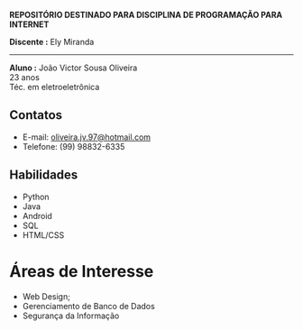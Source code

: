 
**REPOSITÓRIO DESTINADO PARA DISCIPLINA DE PROGRAMAÇÃO PARA INTERNET**

**Discente :** Ely Miranda

-----

**Aluno :** 
João Victor Sousa Oliveira  
23 anos  
Téc. em eletroeletrônica

## Contatos

* E-mail: oliveira.jv.97@hotmail.com
* Telefone: (99) 98832-6335

## Habilidades

* Python
* Java
* Android
* SQL
* HTML/CSS

 # Áreas de Interesse
 
 * Web Design;
 * Gerenciamento de Banco de Dados
 * Segurança da Informação
  

  
  
 
 
 

  
